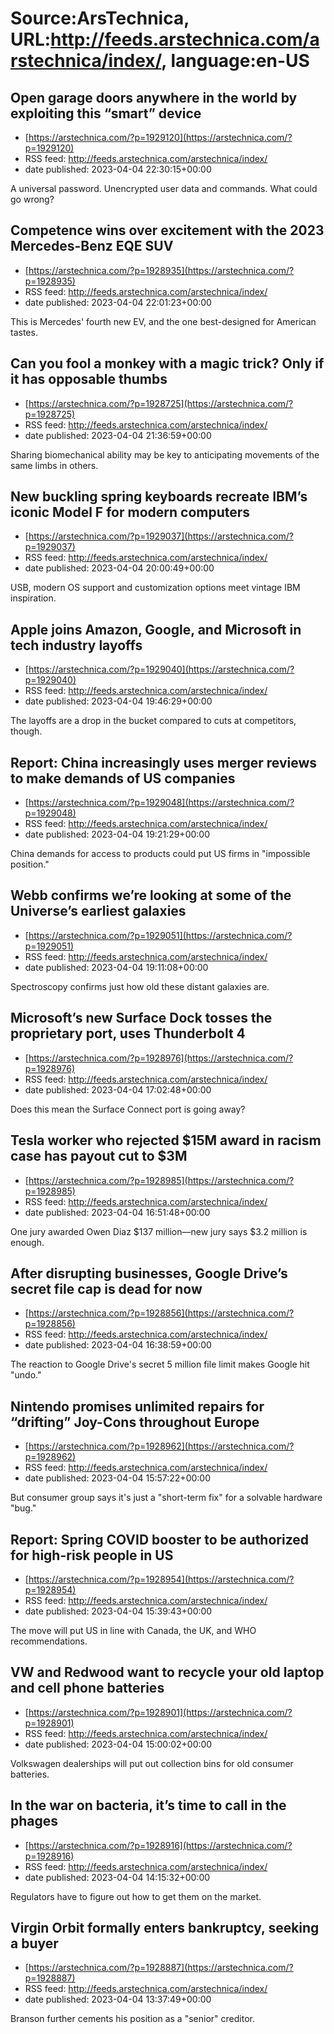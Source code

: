 # Source:ArsTechnica, URL:http://feeds.arstechnica.com/arstechnica/index/, language:en-US

## Open garage doors anywhere in the world  by exploiting this “smart” device
 - [https://arstechnica.com/?p=1929120](https://arstechnica.com/?p=1929120)
 - RSS feed: http://feeds.arstechnica.com/arstechnica/index/
 - date published: 2023-04-04 22:30:15+00:00

A universal password. Unencrypted user data and commands. What could go wrong?

## Competence wins over excitement with the 2023 Mercedes-Benz EQE SUV
 - [https://arstechnica.com/?p=1928935](https://arstechnica.com/?p=1928935)
 - RSS feed: http://feeds.arstechnica.com/arstechnica/index/
 - date published: 2023-04-04 22:01:23+00:00

This is Mercedes' fourth new EV, and the one best-designed for American tastes.

## Can you fool a monkey with a magic trick? Only if it has opposable thumbs
 - [https://arstechnica.com/?p=1928725](https://arstechnica.com/?p=1928725)
 - RSS feed: http://feeds.arstechnica.com/arstechnica/index/
 - date published: 2023-04-04 21:36:59+00:00

Sharing biomechanical ability may be key to anticipating movements of the same limbs in others.

## New buckling spring keyboards recreate IBM’s iconic Model F for modern computers
 - [https://arstechnica.com/?p=1929037](https://arstechnica.com/?p=1929037)
 - RSS feed: http://feeds.arstechnica.com/arstechnica/index/
 - date published: 2023-04-04 20:00:49+00:00

USB, modern OS support and customization options meet vintage IBM inspiration.

## Apple joins Amazon, Google, and Microsoft in tech industry layoffs
 - [https://arstechnica.com/?p=1929040](https://arstechnica.com/?p=1929040)
 - RSS feed: http://feeds.arstechnica.com/arstechnica/index/
 - date published: 2023-04-04 19:46:29+00:00

The layoffs are a drop in the bucket compared to cuts at competitors, though.

## Report: China increasingly uses merger reviews to make demands of US companies
 - [https://arstechnica.com/?p=1929048](https://arstechnica.com/?p=1929048)
 - RSS feed: http://feeds.arstechnica.com/arstechnica/index/
 - date published: 2023-04-04 19:21:29+00:00

China demands for access to products could put US firms in "impossible position."

## Webb confirms we’re looking at some of the Universe’s earliest galaxies
 - [https://arstechnica.com/?p=1929051](https://arstechnica.com/?p=1929051)
 - RSS feed: http://feeds.arstechnica.com/arstechnica/index/
 - date published: 2023-04-04 19:11:08+00:00

Spectroscopy confirms just how old these distant galaxies are.

## Microsoft’s new Surface Dock tosses the proprietary port, uses Thunderbolt 4
 - [https://arstechnica.com/?p=1928976](https://arstechnica.com/?p=1928976)
 - RSS feed: http://feeds.arstechnica.com/arstechnica/index/
 - date published: 2023-04-04 17:02:48+00:00

Does this mean the Surface Connect port is going away?

## Tesla worker who rejected $15M award in racism case has payout cut to $3M
 - [https://arstechnica.com/?p=1928985](https://arstechnica.com/?p=1928985)
 - RSS feed: http://feeds.arstechnica.com/arstechnica/index/
 - date published: 2023-04-04 16:51:48+00:00

One jury awarded Owen Diaz $137 million—new jury says $3.2 million is enough.

## After disrupting businesses, Google Drive’s secret file cap is dead for now
 - [https://arstechnica.com/?p=1928856](https://arstechnica.com/?p=1928856)
 - RSS feed: http://feeds.arstechnica.com/arstechnica/index/
 - date published: 2023-04-04 16:38:59+00:00

The reaction to Google Drive's secret 5 million file limit makes Google hit "undo."

## Nintendo promises unlimited repairs for “drifting” Joy-Cons throughout Europe
 - [https://arstechnica.com/?p=1928962](https://arstechnica.com/?p=1928962)
 - RSS feed: http://feeds.arstechnica.com/arstechnica/index/
 - date published: 2023-04-04 15:57:22+00:00

But consumer group says it's just a "short-term fix" for a solvable hardware "bug."

## Report: Spring COVID booster to be authorized for high-risk people in US
 - [https://arstechnica.com/?p=1928954](https://arstechnica.com/?p=1928954)
 - RSS feed: http://feeds.arstechnica.com/arstechnica/index/
 - date published: 2023-04-04 15:39:43+00:00

The move will put US in line with Canada, the UK, and WHO recommendations.

## VW and Redwood want to recycle your old laptop and cell phone batteries
 - [https://arstechnica.com/?p=1928901](https://arstechnica.com/?p=1928901)
 - RSS feed: http://feeds.arstechnica.com/arstechnica/index/
 - date published: 2023-04-04 15:00:02+00:00

Volkswagen dealerships will put out collection bins for old consumer batteries.

## In the war on bacteria, it’s time to call in the phages
 - [https://arstechnica.com/?p=1928916](https://arstechnica.com/?p=1928916)
 - RSS feed: http://feeds.arstechnica.com/arstechnica/index/
 - date published: 2023-04-04 14:15:32+00:00

Regulators have to figure out how to get them on the market.

## Virgin Orbit formally enters bankruptcy, seeking a buyer
 - [https://arstechnica.com/?p=1928887](https://arstechnica.com/?p=1928887)
 - RSS feed: http://feeds.arstechnica.com/arstechnica/index/
 - date published: 2023-04-04 13:37:49+00:00

Branson further cements his position as a "senior" creditor.

